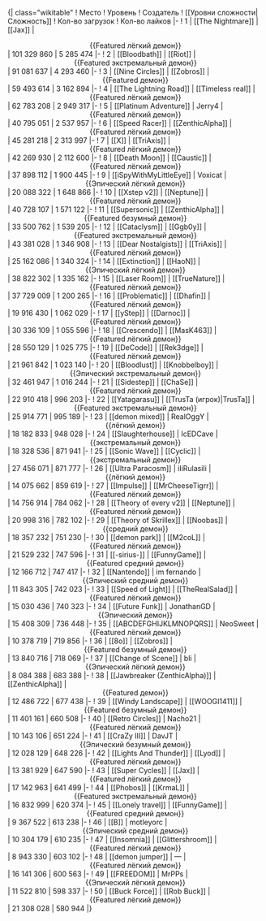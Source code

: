 {| class="wikitable"
! Место
! Уровень
! Создатель
! [[Уровни сложности|Сложность]]
! Кол-во загрузок
! Кол-во лайков
|-
! 1
| [[The Nightmare]]
| [[Jax]]
| <center>{{Featured лёгкий демон}}</center>
| 101 329 860
| 5 285 474
|-
! 2
| [[Bloodbath]]
| [[Riot]]
| <center>{{Featured экстремальный демон}}</center>
| 91 081 637
| 4 293 460
|-
! 3
| [[Nine Circles]]
| [[Zobros]]
| <center>{{Featured демон}}</center>
| 59 493 614
| 3 162 894
|-
! 4
| [[The Lightning Road]]
| [[Timeless real]]
| <center>{{Featured лёгкий демон}}</center>
| 62 783 208
| 2 949 317
|-
! 5
| [[Platinum Adventure]]
| Jerry4
| <center>{{Featured лёгкий демон}}</center>
| 40 795 051
| 2 537 957
|-
! 6
| [[Speed Racer]]
| [[ZenthicAlpha]]
| <center>{{Featured лёгкий демон}}</center>
| 45 281 218
| 2 313 997
|-
! 7
| [[X]]
| [[TriAxis]]
| <center>{{Featured лёгкий демон}}</center>
| 42 269 930
| 2 112 600
|-
! 8
| [[Death Moon]]
| [[Caustic]]
| <center>{{Featured лёгкий демон}}</center>
| 37 898 112
| 1 900 445
|-
! 9
| [[iSpyWithMyLittleEye]]
| Voxicat
| <center>{{Эпический лёгкий демон}}</center>
| 20 088 322
| 1 648 866
|-
! 10
| [[Xstep v2]]
| [[Neptune]]
| <center>{{Featured лёгкий демон}}</center>
| 40 728 107
| 1 571 122
|-
! 11
| [[Supersonic]]
| [[ZenthicAlpha]]
| <center>{{Featured безумный демон}}</center>
| 33 500 762
| 1 539 205
|-
! 12
| [[Cataclysm]]
| [[Ggb0y]]
| <center>{{Featured экстремальный демон}}</center>
| 43 381 028
| 1 346 908
|-
! 13
| [[Dear Nostalgists]]
| [[TriAxis]]
| <center>{{Featured лёгкий демон}}</center>
| 25 162 086
| 1 340 324
|-
! 14
| [[Extinction]]
| [[HaoN]]
| <center>{{Эпический лёгкий демон}}</center>
| 38 822 302
| 1 335 162
|-
! 15
| [[Laser Room]]
| [[TrueNature]]
| <center>{{Featured лёгкий демон}}</center>
| 37 729 009
| 1 200 265
|-
! 16
| [[Problematic]]
| [[Dhafin]]
| <center>{{Featured лёгкий демон}}</center>
| 19 916 430
| 1 062 029
|-
! 17
| [[yStep]]
| [[Darnoc]]
| <center>{{Featured лёгкий демон}}</center>
| 30 336 109
| 1 055 596
|-
! 18
| [[Crescendo]]
| [[MasK463]]
| <center>{{Featured лёгкий демон}}</center>
| 28 550 129
| 1 025 775
|-
! 19
| [[DeCode]]
| [[Rek3dge]]
| <center>{{Featured лёгкий демон}}</center>
| 21 961 842
| 1 023 140
|-
! 20
| [[Bloodlust]]
| [[Knobbelboy]]
| <center>{{Эпический экстремальный демон}}</center>
| 32 461 947
| 1 016 244
|-
! 21
| [[Sidestep]]
| [[ChaSe]]
| <center>{{Featured лёгкий демон}}</center>
| 22 910 418
| 996 203
|-
! 22
| [[Yatagarasu]]
| [[TrusTa (игрок)|TrusTa]]
| <center>{{Featured экстремальный демон}}</center>
| 25 914 771
| 995 189
|-
! 23
| [[demon mixed]]
| RealOggY
| <center>{{лёгкий демон}}</center>
| 18 182 833
| 948 028
|-
! 24
| [[Slaughterhouse]]
| IcEDCave
| <center>{{экстремальный демон}}</center>
| 18 328 536
| 871 941
|-
! 25
| [[Sonic Wave]]
| [[Cyclic]]
| <center>{{экстремальный демон}}</center>
| 27 456 071
| 871 777
|-
! 26
| [[Ultra Paracosm]]
| iIiRulasiIi
| <center>{{лёгкий демон}}</center>
| 14 075 662
| 859 619
|-
! 27
| [[Impulse]]
| [[MrCheeseTigrr]]
| <center>{{Featured лёгкий демон}}</center>
| 14 756 914
| 784 062
|-
! 28
| [[Theory of every v2]]
| [[Neptune]]
| <center>{{Featured лёгкий демон}}</center>
| 20 998 316
| 782 102
|-
! 29
| [[Theory of Skrillex]]
| [[Noobas]]
| <center>{{средний демон}}</center>
| 18 357 232
| 751 230
|-
! 30
| [[demon park]]
| [[M2coL]]
| <center>{{Featured лёгкий демон}}</center>
| 21 529 232
| 747 596
|-
! 31
| [[-sirius-]]
| [[FunnyGame]]
| <center>{{Featured средний демон}}</center>
| 12 166 712
| 747 417
|-
! 32
| [[Nantendo]]
| im fernando
| <center>{{Эпический средний демон}}</center>
| 11 843 305
| 742 023
|-
! 33
| [[Speed of Light]]
| [[TheRealSalad]]
| <center>{{Featured лёгкий демон}}</center>
| 15 030 436
| 740 323
|-
! 34
| [[Future Funk]]
| JonathanGD
| <center>{{Эпический демон}}</center>
| 15 408 309
| 736 448
|-
! 35
| [[ABCDEFGHIJKLMNOPQRS]]
| NeoSweet
| <center>{{Featured лёгкий демон}}</center>
| 10 378 719
| 719 856
|-
! 36
| [[8o]]
| [[Zobros]]
| <center>{{Featured безумный демон}}</center>
| 13 840 716
| 718 069
|-
! 37
| [[Change of Scene]]
| bli
| <center>{{Эпический лёгкий демон}}</center>
| 8 084 388
| 683 388
|-
! 38
| [[Jawbreaker (ZenthicAlpha)]]
| [[ZenthicAlpha]]
| <center>{{Featured демон}}</center>
| 12 486 722
| 677 438
|-
! 39
| [[Windy Landscape]]
| [[WOOGI1411]]
| <center>{{Featured безумный демон}}</center>
| 11 401 161
| 660 508
|-
! 40
| [[Retro Circles]]
| Nacho21
| <center>{{Featured лёгкий демон}}</center>
| 10 143 106
| 651 224
|-
! 41
| [[CraZy III]]
| DavJT
| <center>{{Эпический безумный демон}}</center>
| 12 028 129
| 648 226
|-
! 42
| [[Lights And Thunder]]
| [[Lyod]]
| <center>{{Featured лёгкий демон}}</center>
| 13 381 929
| 647 590
|-
! 43
| [[Super Cycles]]
| [[Jax]]
| <center>{{Featured лёгкий демон}}</center>
| 17 142 963
| 641 499
|-
! 44
| [[Phobos]]
| [[KrmaL]]
| <center>{{Featured экстремальный демон}}</center>
| 16 832 999
| 620 374
|-
! 45
| [[Lonely travel]]
| [[FunnyGame]]
| <center>{{Featured средний демон}}</center>
| 9 367 522
| 613 238
|-
! 46
| [[B]]
| motleyorc
| <center>{{Эпический средний демон}}</center>
| 10 304 179
| 610 235
|-
! 47
| [[Insomnia]]
| [[Glittershroom]]
| <center>{{Featured лёгкий демон}}</center>
| 8 943 330
| 603 102
|-
! 48
| [[demon jumper]]
| —
| <center>{{Featured лёгкий демон}}</center>
| 16 141 306
| 600 563
|-
! 49
| [[FREEDOM]]
| MrPPs
| <center>{{Эпический лёгкий демон}}</center>
| 11 522 810
| 598 337
|-
! 50
| [[Buck Force]]
| [[Rob Buck]]
| <center>{{Featured лёгкий демон}}</center>
| 21 308 028
| 580 944
|}